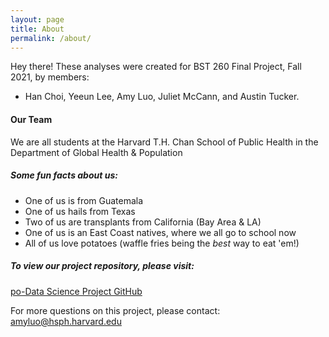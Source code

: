 ```yaml
---
layout: page
title: About
permalink: /about/
---
```


Hey there! These analyses were created for BST 260 Final Project, Fall 2021, by members:

- Han Choi, Yeeun Lee, Amy Luo, Juliet McCann, and Austin Tucker. 

#### Our Team

We are all students at the Harvard T.H. Chan School of Public Health in the Department of Global Health & Population   


##### Some fun facts about us: 

- One of us is from Guatemala
- One of us hails from Texas 
- Two of us are transplants from California (Bay Area & LA)
- One of us is an East Coast natives, where we all go to school now
- All of us love potatoes (waffle fries being the *best* way to eat 'em!)


##### To view our project repository, please visit:
[po-Data Science Project GitHub](https://github.com/Po-Data-Science-Project)

For more questions on this project, please contact:
[amyluo@hsph.harvard.edu](mailto:email@domain.com)
